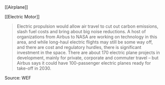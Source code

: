 [[Airplane]]

[[Electric Motor]]

> Electric propulsion would allow air travel to cut out carbon emissions, slash fuel costs and bring about big noise reductions. A host of organizations from Airbus to NASA are working on technology in this area, and while long-haul electric flights may still be some way off, and there are cost and regulatory hurdles, there is significant investment in the space. There are about 170 electric plane projects in development, mainly for private, corporate and commuter travel – but Airbus says it could have 100-passenger electric planes ready for take-off in 2030.

Source: WEF